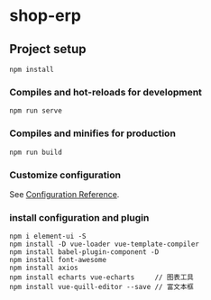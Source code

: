 # shop-erp

## Project setup
```
npm install
```

### Compiles and hot-reloads for development
```
npm run serve
```

### Compiles and minifies for production
```
npm run build
```

### Customize configuration
See [Configuration Reference](https://cli.vuejs.org/config/).

### install configuration and plugin
```
npm i element-ui -S
npm install -D vue-loader vue-template-compiler
npm install babel-plugin-component -D
npm install font-awesome
npm install axios
npm install echarts vue-echarts     // 图表工具
npm install vue-quill-editor --save // 富文本框
```
